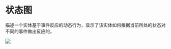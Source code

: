 # 状态图

描述一个实体基于事件反应的动态行为，显示了该实体如何根据当前所处的状态对不同的事件做出反应的。

![](https://img1.zlogs.net/20/20200117211018.png)